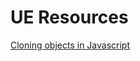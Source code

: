 
# UE Resources
[Cloning objects in Javascript](http://www.zsoltnagy.eu/cloning-objects-in-javascript/)
